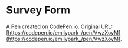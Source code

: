 # Survey Form

A Pen created on CodePen.io. Original URL: [https://codepen.io/emilypark_/pen/VwzXoyM](https://codepen.io/emilypark_/pen/VwzXoyM).


